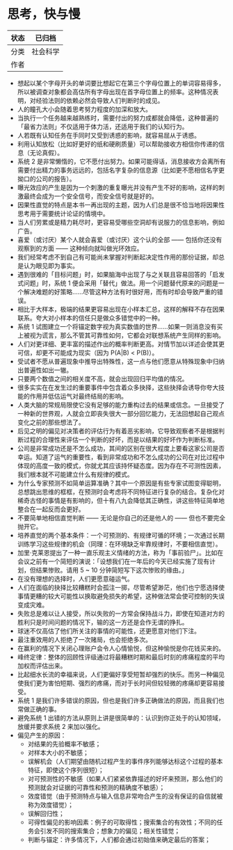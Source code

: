 # 思考，快与慢

| 状态 | 已归档  |
| -- | ---- |
| 分类 | 社会科学 |
| 作者 |      |

- 想起以某个字母开头的单词要比想起它在第三个字母位置上的单词容易得多，所以被调查对象都会高估所有字母出现在首字母位置上的频率。这种情况表明，对经验法则的依赖必然会导致人们判断时的成见。
- 人的瞳孔大小会随着思考努力程度的加深和放大。
- 当执行一个任务越来越熟练时，需要付出的努力成都就会降低，这种普遍的「最省力法则」不仅适用于体力活，还适用于我们的认知行为。
- 人若既有认知任务在手同时又受到诱惑的影响，就容易屈从于诱惑。
- 利用认知放松（比如好更好的纸和硬刷质量）可以帮助接收方相信你传递的信息（无论真假）。
- 系统 2 是非常懒惰的，它不愿付出努力。如果可能得话，消息接收方会离所有需要付出精力的事务远远的，包括名字复杂的信息源（比如更不愿相信名字更拗口的公司的报告）。
- 曝光效应的产生是因为一个刺激的重复曝光并没有产生不好的影响，这样的刺激最终会成为一个安全信号，而安全信号就是好的。
- 因果性直觉的特点是本书一再出现的主题，因为人们总是很不恰当地将因果性思考用于需要统计论证的情境中。
- 当人们劳累或是精力耗尽时，更容易受哪些空洞却有说服力的信息影响，例如广告。
- 喜爱（或讨厌）某个人就会喜爱（或讨厌）这个认的全部 —— 包括你还没有观察到的方面 —— 这种倾向就叫做光环效应。
- 我们经常考虑不到自己有可能尚未掌握对判断起决定性作用的那份证据，却总是认为眼见即为事实。
- 遇到很难的「目标问题」时，如果脑海中出现了与之关联且容易回答的「启发式问题」时，系统 1 便会采用「替代」做法。用一个问题替代原来的问题是一个解决难题的好策略……尽管这种方法有时很好用，而有时却会导致严重的错误。
- 相比于大样本，极端的结果更容易出现在小样本汇总，这样的解释不存在因果联系。夸大对小样本的信任只是做众多错觉中的一种。
- 系统 1 试图建立一个将锚定数字视为真实数值的世界……如果一则消息没有买上被视为谎言，那么不管其可靠性如何，它都会对联想系统产生同样的影响。
- 人们对更详细、更丰富的描述作出的概率判断更高。对情节加以详述会使其更可信，却更不可能成为现实（因为 P(A|B) < P(B)）。
- 受试者不愿从普遍现象中推导出特殊性，这一点与他们愿意从特殊现象中归纳出普遍性如出一辙。
- 只要两个数值之间的相关度不高，就会出现回归平均值的情况。
- 很多实实在在发生过的重要事件中包含着众多抉择，这些抉择会诱导你夸大技能的作用并低估运气对最终结局的影响。
- 人类大脑的常规局限使它没有足够的能力重构过去的结果或信念。一旦接受了一种新的世界观，人就会立即丧失很大一部分回忆能力，无法回想起自己观点变化之前的那些想法了。
- 后见之明的偏见对决策者的评估行为有着恶劣影响，它导致观察者不是根据判断过程的合理性来评估一个判断的好坏，而是以结果的好坏作为判断标准。
- 公司是非常成功还是不怎么成功，其间的区别在很大程度上要看这家公司是否幸运。知道了运气的重要性，看到非常成功和不怎么成功的公司在对比过程中体现的高度一致的模式，你就尤其应该持怀疑态度。因为存在不可测性因素，我们根本就不可能建立什么有规律的模式。
- 为什么专家预测不如简单运算准确？其中一个原因是有些专家试图变得聪明，总想跳出思维的框框，在预测时会考虑将不同特征进行复杂的结合。复杂化对稀奇古怪的事情是有影响的，但十有八九会降低其正确性，讲这些特征简单地整合在一起反而会更好。
- 不要简单地相信直觉判断 —— 无论是你自己的还是他人的 —— 但也不要完全抛开它。
- 培养直觉的两个基本条件：一个可预测的、有规律可循的环境；一次通过长期训练学习这些规律的机会（同理：在环境缺乏牢靠规律时，不要相信直觉）。
- 加里·克莱恩提出了一种一直乐观主义情绪的方法，称为「事前验尸」。比如在会议之前有一个简短的演说：「设想我们在一年后的今天已经实施了现有计划，但结果惨败。请用 5 \~ 10 分钟简短写下这次惨败的缘由。」
- 在没有理想的选择时，人们更愿意碰运气。
- 人们在面临的抉择比较糟糕时会孤注一掷，尽管希望渺茫，他们也宁愿选择使事情更糟的较大可能性以换取避免损失的希望，这种做法常会使可控制的失误变成灾难。
- 失败总是难以让人接受，所以失败的一方常会保持战斗力，即使在知道对方的胜利只是时间问题的情况下，输的这一方还是会作无谓的挣扎。
- 球迷不仅高估了他们所关注的事情的可能性，还更愿意对他们下注。
- 最注重效用的人拒绝了一次赌局，也会拒绝多次。
- 在赢利的情况下关闭心理账户会令人心情愉悦，但这种愉悦是你花钱买来的。
- 峰终定律：整体的回顾性评级通过将最糟糕时期和最后时刻的疼痛程度的平均加权而评估出来。
- 比起细水长流的幸福来说，人们更偏好享受短暂却强烈的快乐。而另一种偏见使我们更为害怕短期、强烈的疼痛，而对于长时间但较轻微的疼痛却更容易接受。
- 系统 1 是我们许多错误的原因，但也是我们许多正确做法的原因，而且我们也常做正确的事。
- 避免系统 1 出错的方法从原则上讲是很简单的：认识到你正处于的认知领域，放缓并要求系统 2 来加以强化。
- 偏见产生的原因：
  - 对结果的先验概率不敏感；
  - 对样本大小的不敏感；
  - 误解机会（人们期望由随机过程产生的事件序列能够达标这个过程的基本特征，即使这个序列很短）；
  - 对可预测性的不敏感（如果人们紧紧依靠描述的好坏来预测，那么他们的预测就会对证据的可靠性和预测的精确度不敏感）；
  - 效度错觉（由于预测特点与输入信息非常吻合产生的没有保证的自信就被称为效度错觉）；
  - 误解回归性；
  - 可得性偏见的影响因素：例子的可取得性；搜索集合的有效性；不同的任务会引发不同的搜索集合；想象力的偏见；相关性错觉；
  - 判断与锚定：许多情况下，人们都会通过初始值来确定最后的答案；


